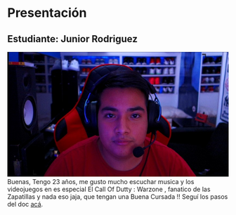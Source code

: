 # Presentación

## Estudiante: Junior Rodriguez
![mi foto](mifoto.jpg)
Buenas, Tengo 23 años, me gusto mucho escuchar musica y los videojuegos en es especial El Call Of Dutty : Warzone , fanatico de las Zapatillas y nada eso jaja, que tengan una Buena Cursada !!
Seguí los pasos del doc [acá](https://docs.google.com/document/d/e/2PACX-1vQkogtG88cmwEIXEuff291urSyrZUYHikLIoRTspUodvIg5OoaUJTi8n0vqPJ3XUSN65sqJALTBizeB/pub).
